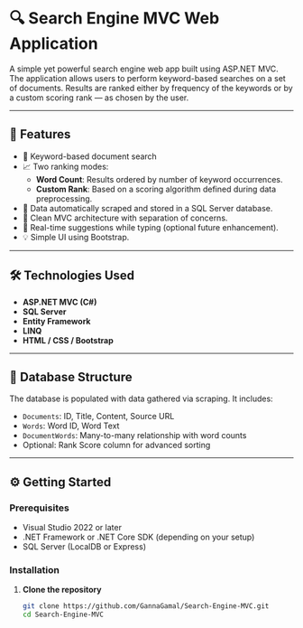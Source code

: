 # 🔍 Search Engine MVC Web Application

A simple yet powerful search engine web app built using ASP.NET MVC. The application allows users to perform keyword-based searches on a set of documents. Results are ranked either by frequency of the keywords or by a custom scoring rank — as chosen by the user.

---

## 📌 Features

- 🔎 Keyword-based document search
- 📈 Two ranking modes:
  - **Word Count**: Results ordered by number of keyword occurrences.
  - **Custom Rank**: Based on a scoring algorithm defined during data preprocessing.
- 🧠 Data automatically scraped and stored in a SQL Server database.
- 🧰 Clean MVC architecture with separation of concerns.
- 🎯 Real-time suggestions while typing (optional future enhancement).
- 💡 Simple UI using Bootstrap.

---

## 🛠️ Technologies Used

- **ASP.NET MVC (C#)**
- **SQL Server**
- **Entity Framework**
- **LINQ**
- **HTML / CSS / Bootstrap**

---

## 🧰 Database Structure

The database is populated with data gathered via scraping. It includes:

- `Documents`: ID, Title, Content, Source URL
- `Words`: Word ID, Word Text
- `DocumentWords`: Many-to-many relationship with word counts
- Optional: Rank Score column for advanced sorting

---

## ⚙️ Getting Started

### Prerequisites

- Visual Studio 2022 or later
- .NET Framework or .NET Core SDK (depending on your setup)
- SQL Server (LocalDB or Express)

### Installation

1. **Clone the repository**

   ```bash
   git clone https://github.com/GannaGamal/Search-Engine-MVC.git
   cd Search-Engine-MVC
